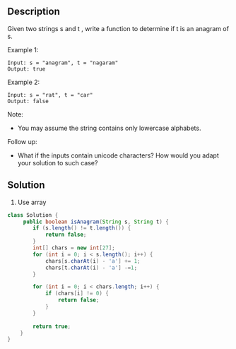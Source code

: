 ## Description

Given two strings s and t , write a function to determine if t is an anagram of s.

Example 1:
```
Input: s = "anagram", t = "nagaram"
Output: true
```
Example 2:
```
Input: s = "rat", t = "car"
Output: false
```
Note:
- You may assume the string contains only lowercase alphabets.

Follow up:
- What if the inputs contain unicode characters? How would you adapt your solution to such case?



## Solution

1. Use array
```java
class Solution {
     public boolean isAnagram(String s, String t) {
        if (s.length() != t.length()) {
            return false;
        }
        int[] chars = new int[27];
        for (int i = 0; i < s.length(); i++) {
            chars[s.charAt(i) - 'a'] += 1;
            chars[t.charAt(i) - 'a'] -=1;
        }

        for (int i = 0; i < chars.length; i++) {
            if (chars[i] != 0) {
                return false;
            }
        }
        
        return true;
    }
}
```
